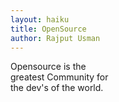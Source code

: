 ```yaml
---
layout: haiku
title: OpenSource
author: Rajput Usman
---
```


Opensource is the<br>
greatest Community for<br>
the dev's of the world.<br>